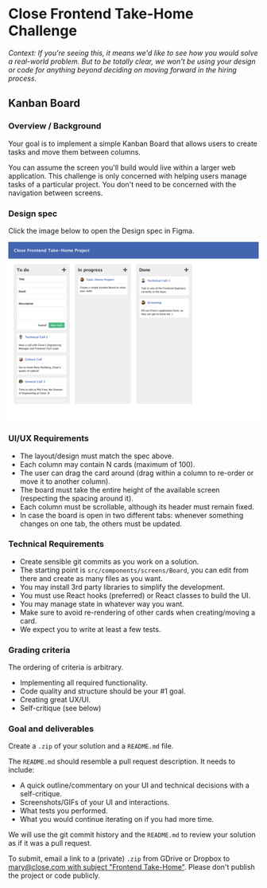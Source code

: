 # Close Frontend Take-Home Challenge

_Context: If you're seeing this, it means we'd like to see how you would solve a real-world problem. But to be totally clear, we won't be using your design or code for anything beyond deciding on moving forward in the hiring process._

## Kanban Board

### Overview / Background

Your goal is to implement a simple Kanban Board that allows users to create tasks and move them between columns.

You can assume the screen you'll build would live within a larger web application. This challenge is only concerned with helping users manage tasks of a particular project. You don't need to be concerned with the navigation between screens.

### Design spec

Click the image below to open the Design spec in Figma.

[![Screenshot](./screenshot.png)](https://www.figma.com/file/tAz0AHV0d4eiUPV0ExihW6/Close-Take-Home)

### UI/UX Requirements

- The layout/design must match the spec above.
- Each column may contain N cards (maximum of 100).
- The user can drag the card around (drag within a column to re-order or move it to another column).
- The board must take the entire height of the available screen (respecting the spacing around it).
- Each column must be scrollable, although its header must remain fixed.
- In case the board is open in two different tabs: whenever something changes on one tab, the others must be updated.

### Technical Requirements

- Create sensible git commits as you work on a solution.
- The starting point is `src/components/screens/Board`, you can edit from there and create as many files as you want.
- You may install 3rd party libraries to simplify the development.
- You must use React hooks (preferred) or React classes to build the UI.
- You may manage state in whatever way you want.
- Make sure to avoid re-rendering of other cards when creating/moving a card.
- We expect you to write at least a few tests.

### Grading criteria

The ordering of criteria is arbitrary.

- Implementing all required functionality.
- Code quality and structure should be your #1 goal.
- Creating great UX/UI.
- Self-critique (see below)

### Goal and deliverables

Create a `.zip` of your solution and a `README.md` file.

The `README.md` should resemble a pull request description.
It needs to include:

- A quick outline/commentary on your UI and technical decisions with a self-critique.
- Screenshots/GIFs of your UI and interactions.
- What tests you performed.
- What you would continue iterating on if you had more time.

We will use the git commit history and the `README.md` to review your solution as if it was a pull request.

To submit, email a link to a (private) `.zip` from GDrive or Dropbox to [mary@close.com with subject "Frontend Take-Home"](mailto:mary@close.com?Subject=Frontend%20Take-Home). Please don't publish the project or code publicly.
